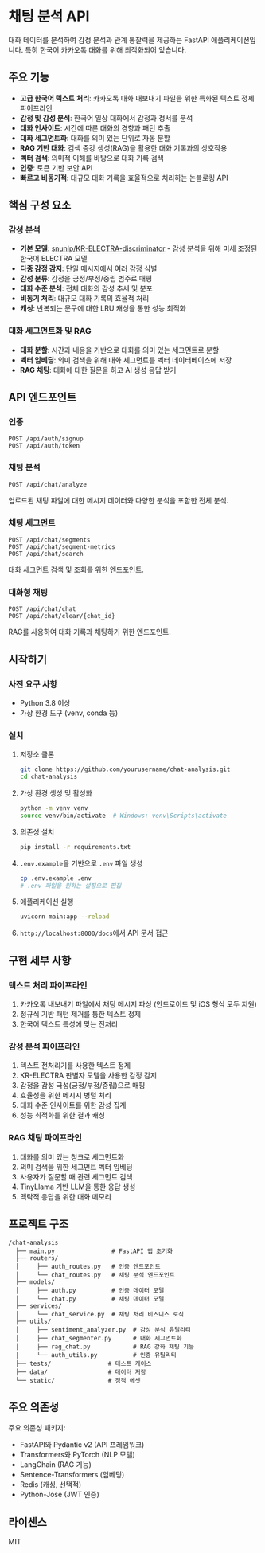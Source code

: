 # 채팅 분석 API

대화 데이터를 분석하여 감정 분석과 관계 통찰력을 제공하는 FastAPI 애플리케이션입니다. 특히 한국어 카카오톡 대화를 위해 최적화되어 있습니다.

## 주요 기능

- **고급 한국어 텍스트 처리**: 카카오톡 대화 내보내기 파일을 위한 특화된 텍스트 정제 파이프라인
- **감정 및 감성 분석**: 한국어 일상 대화에서 감정과 정서를 분석
- **대화 인사이트**: 시간에 따른 대화의 경향과 패턴 추출
- **대화 세그먼트화**: 대화를 의미 있는 단위로 자동 분할
- **RAG 기반 대화**: 검색 증강 생성(RAG)을 활용한 대화 기록과의 상호작용
- **벡터 검색**: 의미적 이해를 바탕으로 대화 기록 검색
- **인증**: 토큰 기반 보안 API
- **빠르고 비동기적**: 대규모 대화 기록을 효율적으로 처리하는 논블로킹 API

## 핵심 구성 요소

### 감성 분석

- **기본 모델**: [snunlp/KR-ELECTRA-discriminator](https://huggingface.co/snunlp/KR-ELECTRA-discriminator) - 감성 분석을 위해 미세 조정된 한국어 ELECTRA 모델
- **다중 감정 감지**: 단일 메시지에서 여러 감정 식별
- **감성 분류**: 감정을 긍정/부정/중립 범주로 매핑
- **대화 수준 분석**: 전체 대화의 감성 추세 및 분포
- **비동기 처리**: 대규모 대화 기록의 효율적 처리
- **캐싱**: 반복되는 문구에 대한 LRU 캐싱을 통한 성능 최적화

### 대화 세그먼트화 및 RAG

- **대화 분할**: 시간과 내용을 기반으로 대화를 의미 있는 세그먼트로 분할
- **벡터 임베딩**: 의미 검색을 위해 대화 세그먼트를 벡터 데이터베이스에 저장
- **RAG 채팅**: 대화에 대한 질문을 하고 AI 생성 응답 받기

## API 엔드포인트

### 인증

```
POST /api/auth/signup
POST /api/auth/token
```

### 채팅 분석

```
POST /api/chat/analyze
```

업로드된 채팅 파일에 대한 메시지 데이터와 다양한 분석을 포함한 전체 분석.

### 채팅 세그먼트

```
POST /api/chat/segments
POST /api/chat/segment-metrics
POST /api/chat/search
```

대화 세그먼트 검색 및 조회를 위한 엔드포인트.

### 대화형 채팅

```
POST /api/chat/chat
POST /api/chat/clear/{chat_id}
```

RAG를 사용하여 대화 기록과 채팅하기 위한 엔드포인트.

## 시작하기

### 사전 요구 사항

- Python 3.8 이상
- 가상 환경 도구 (venv, conda 등)

### 설치

1. 저장소 클론
   ```bash
   git clone https://github.com/yourusername/chat-analysis.git
   cd chat-analysis
   ```

2. 가상 환경 생성 및 활성화
   ```bash
   python -m venv venv
   source venv/bin/activate  # Windows: venv\Scripts\activate
   ```

3. 의존성 설치
   ```bash
   pip install -r requirements.txt
   ```

4. `.env.example`을 기반으로 `.env` 파일 생성
   ```bash
   cp .env.example .env
   # .env 파일을 원하는 설정으로 편집
   ```

5. 애플리케이션 실행
   ```bash
   uvicorn main:app --reload
   ```

6. `http://localhost:8000/docs`에서 API 문서 접근

## 구현 세부 사항

### 텍스트 처리 파이프라인

1. 카카오톡 내보내기 파일에서 채팅 메시지 파싱 (안드로이드 및 iOS 형식 모두 지원)
2. 정규식 기반 패턴 제거를 통한 텍스트 정제
3. 한국어 텍스트 특성에 맞는 전처리

### 감성 분석 파이프라인

1. 텍스트 전처리기를 사용한 텍스트 정제
2. KR-ELECTRA 판별자 모델을 사용한 감정 감지
3. 감정을 감성 극성(긍정/부정/중립)으로 매핑
4. 효율성을 위한 메시지 병렬 처리
5. 대화 수준 인사이트를 위한 감성 집계
6. 성능 최적화를 위한 결과 캐싱

### RAG 채팅 파이프라인

1. 대화를 의미 있는 청크로 세그먼트화
2. 의미 검색을 위한 세그먼트 벡터 임베딩
3. 사용자가 질문할 때 관련 세그먼트 검색
4. TinyLlama 기반 LLM을 통한 응답 생성
5. 맥락적 응답을 위한 대화 메모리

## 프로젝트 구조

```
/chat-analysis
  ├── main.py                # FastAPI 앱 초기화
  ├── routers/
  │     ├── auth_routes.py   # 인증 엔드포인트
  │     └── chat_routes.py   # 채팅 분석 엔드포인트
  ├── models/
  │     ├── auth.py          # 인증 데이터 모델
  │     └── chat.py          # 채팅 데이터 모델  
  ├── services/
  │     └── chat_service.py  # 채팅 처리 비즈니스 로직
  ├── utils/
  │     ├── sentiment_analyzer.py  # 감성 분석 유틸리티
  │     ├── chat_segmenter.py      # 대화 세그먼트화
  │     ├── rag_chat.py            # RAG 강화 채팅 기능
  │     └── auth_utils.py          # 인증 유틸리티
  ├── tests/                # 테스트 케이스
  ├── data/                 # 데이터 저장
  └── static/               # 정적 에셋
```

## 주요 의존성

주요 의존성 패키지:
- FastAPI와 Pydantic v2 (API 프레임워크)
- Transformers와 PyTorch (NLP 모델)
- LangChain (RAG 기능)
- Sentence-Transformers (임베딩)
- Redis (캐싱, 선택적)
- Python-Jose (JWT 인증)

## 라이센스

MIT
